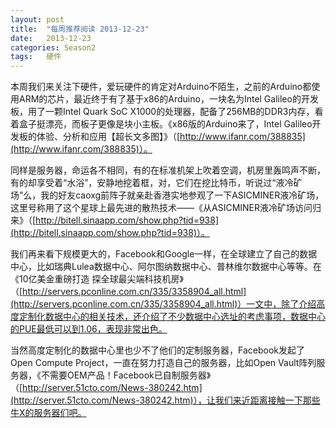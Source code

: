 ```yaml
---
layout: post
title:  "每周推荐阅读 2013-12-23"
date:   2013-12-23
categories: Season2 
tags:   硬件
---
```


本周我们来关注下硬件，爱玩硬件的肯定对Arduino不陌生，之前的Arduino都使用ARM的芯片，最近终于有了基于x86的Arduino，一块名为Intel Galileo的开发板，用了一颗Intel Quark SoC X1000的处理器，配备了256MB的DDR3内存，看着盒子挺漂亮，而板子更像是块小主板。《x86版的Arduino来了，Intel Galileo开发板的体验、分析和应用【超长文多图】》（[http://www.ifanr.com/388835](http://www.ifanr.com/388835)）。

同样是服务器，命运各不相同，有的在标准机架上吹着空调，机房里轰鸣声不断，有的却享受着“水浴”，安静地挖着框，对，它们在挖比特币，听说过“液冷矿场”么，我的好友caoxg前阵子就亲赴香港实地参观了一下ASICMINER液冷矿场，这里号称用了这个星球上最先进的散热技术——《从ASICMINER液冷矿场访问归来》（[http://bitell.sinaapp.com/show.php?tid=938](http://bitell.sinaapp.com/show.php?tid=938)）。

我们再来看下规模更大的，Facebook和Google一样，在全球建立了自己的数据中心，比如瑞典Lulea数据中心、阿尔图纳数据中心、普林维尔数据中心等等。在《10亿美金重磅打造 探全球最尖端科技机房》（[http://servers.pconline.com.cn/335/3358904_all.html](http://servers.pconline.com.cn/335/3358904_all.html)）一文中，除了介绍高度定制化数据中心的相关技术，还介绍了不少数据中心选址的考虑事项，数据中心的PUE最低可以到1.06，表现非常出色。

当然高度定制化的数据中心里也少不了他们的定制服务器，Facebook发起了Open Compute Project，一直在努力打造自己的服务器，比如Open Vault阵列服务器，《不需要OEM产品！Facebook已自制服务器》（[http://server.51cto.com/News-380242.htm](http://server.51cto.com/News-380242.htm)），让我们来近距离接触一下那些牛X的服务器们吧。
